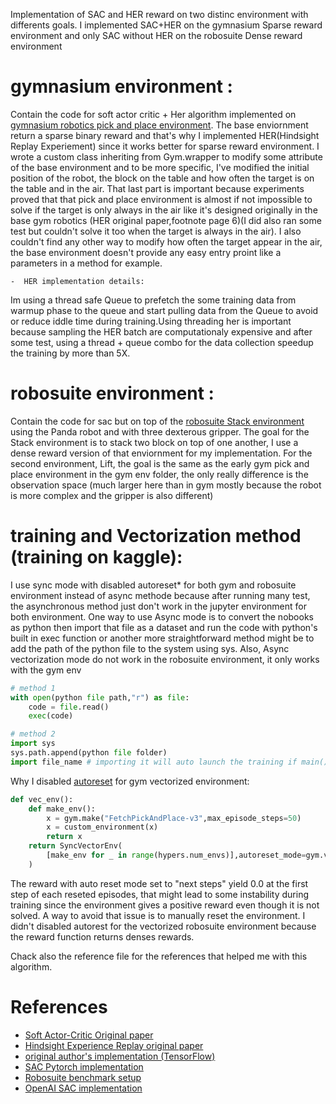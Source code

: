 Implementation of SAC and HER reward on two distinc environment with differents goals.
I implemented SAC+HER on the gymnasium Sparse reward environment and only SAC without HER on the robosuite Dense reward environment

# gymnasium environment : 
Contain the code for soft actor critic + Her algorithm implemented on [gymnasium robotics pick and place environment](https://robotics.farama.org/envs/fetch/pick_and_place). The base enviornment return a sparse binary reward and that's why I implemented HER(Hindsight Replay Experiement) since it works better for sparse reward environment. I wrote a custom class inheriting from Gym.wrapper to modify some attribute of the base environment and to be more specific, I've modified the initial position of the robot, the block on the table and how often the target is on the table and in the air. That last part is important because experiments proved that that pick and place environment is almost if not impossible to solve if the target is only always in the air like it's designed originally in the base gym robotics (HER original paper,footnote page 6)(I did also ran some test but couldn't solve it too when the target is always in the air). I also couldn't find any other way to modify how often the target appear in the air, the base environment doesn't provide any easy entry proint like a parameters in a method for example.

    -  HER implementation details: 
Im using a thread safe Queue to prefetch the some training data from warmup phase to the queue and start pulling data from the Queue to avoid or reduce iddle time during training.Using threading her is important because sampling the HER batch are computationaly expensive and after some test, using a thread + queue combo for the data collection speedup the training by more than 5X.


# robosuite environment : 
Contain the code for sac but on top of the [robosuite Stack environment](https://robosuite.ai/docs/modules/environments.html) using the Panda robot and with three dexterous gripper. The goal for the Stack environment is to stack two block on top of one another, I use a dense reward version of that enviornment for my implementation. For the second environment, Lift, the goal is the same as the early gym pick and place environment in the gym env folder, the only really difference is the observation space (much larger here than in gym mostly because the robot is more complex and the gripper is also different)


# training and Vectorization method (training on kaggle):
I use sync mode with disabled autoreset* for both gym and robosuite environment instead of async methode because after running many test, the asynchronous method just don't work in the jupyter environment for both environment. One way to use Async mode is to convert the nobooks as python then import that file as a dataset and run the code with python's built in exec function or another more straightforward method might be to add the path of the python file to the system using sys. Also, Async vectorization mode do not work in the robosuite environment, it only works with the gym env 

```python
# method 1 
with open(python file path,"r") as file:
    code = file.read()
    exec(code)

# method 2 
import sys
sys.path.append(python file folder)
import file_name # importing it will auto launch the training if main().train(True)
 ```

Why I disabled [autoreset](https://farama.org/Vector-Autoreset-Mode) for gym vectorized environment: 

```python 
def vec_env():
    def make_env():
        x = gym.make("FetchPickAndPlace-v3",max_episode_steps=50)
        x = custom_environment(x)
        return x
    return SyncVectorEnv(
        [make_env for _ in range(hypers.num_envs)],autoreset_mode=gym.vector.AutoresetMode.DISABLED
    )
``` 
The reward with auto reset mode set to "next steps" yield 0.0 at the first step of each reseted episodes, that might lead to some instability during training since the environment gives a positive reward even though it is not solved. A way to avoid that issue is to manually reset the environment.
I didn't disabled autorest for the vectorized robosuite environment because the reward function returns denses rewards.


Chack also the reference file for the references that helped me with this algorithm.


# References
- [Soft Actor-Critic Original paper](https://arxiv.org/abs/1812.05905)
- [Hindsight Experience Replay original paper](https://arxiv.org/abs/1707.01495)
- [original author's implementation (TensorFlow)](https://github.com/haarnoja/sac)
- [SAC Pytorch implementation](https://github.com/pranz24/pytorch-soft-actor-critic)
- [Robosuite benchmark setup](https://github.com/ARISE-Initiative/robosuite-benchmark)
- [OpenAI SAC implementation](https://github.com/openai/spinningup/tree/master/spinup/algos/pytorch/sac)

[^1]: [Gym Autoreset article for vectorized environments]
